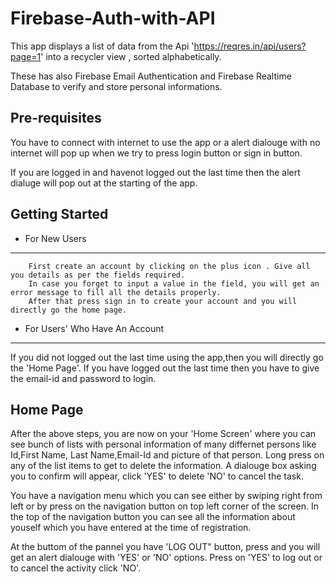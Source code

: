 
Firebase-Auth-with-API
===================================

This app displays a list of data from the Api 'https://reqres.in/api/users?page=1' into a recycler view , sorted alphabetically.

These has also Firebase Email Authentication and Firebase Realtime Database to verify and store personal informations.

Pre-requisites
--------------

You have to connect with internet to use the app or a alert dialouge with no internet will pop up when we try to press login button or sign in button.

If you are logged in and havenot logged out the last time then the alert dialuge will pop out at the starting of the app.


Getting Started
---------------

  * For New Users
-------------------

        First create an account by clicking on the plus icon . Give all you details as per the fields required.
        In case you forget to input a value in the field, you will get an error message to fill all the details properly.
        After that press sign in to create your account and you will directly go the home page.

  * For Users' Who Have An Account
-------------------
 If you  did not logged out the last time using the app,then you will directly go the 'Home Page'.
 If you have logged out the last time then you have to give the email-id and password to login.


Home Page
-------

After the above steps, you are now on your 'Home Screen' where you can see bunch of lists with personal information of many differnet persons like
Id,First Name, Last Name,Email-Id and picture of that person.
Long press on any of the list items to get to delete the information. A dialouge box asking you to confirm will appear, click 'YES' to delete 'NO' to cancel the task.

You have a navigation menu which you can see either by swiping right from left or by press on the navigation button on top left corner of the screen.
In the top of the navigation button you can see all the information about youself which you have entered at the time of registration.

At the buttom of the pannel you have 'LOG OUT" button, press and you will get an alert dialouge with 'YES' or 'NO' options. Press on 'YES' to log out or to cancel the activity click 'NO'.




